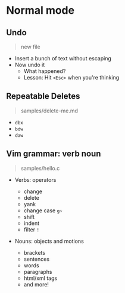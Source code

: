 # Normal mode

## Undo

> new file

- Insert a bunch of text without escaping
- Now undo it
   - What happened?
   - Lesson: Hit `<Esc>` when you're thinking

## Repeatable Deletes

> samples/delete-me.md

- `dbx`
- `bdw`
- `daw`

## Vim grammar: verb noun

> samples/hello.c

- Verbs: operators
   - change
   - delete
   - yank
   - change case `g~`
   - shift
   - indent
   - filter `!`

- Nouns: objects and motions
   - brackets
   - sentences
   - words
   - paragraphs
   - html/xml tags
   - and more!
